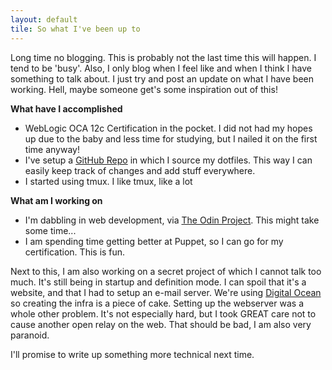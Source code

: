 ```yaml
---
layout: default
tile: So what I've been up to
---
```


Long time no blogging. This is probably not the last time this will happen. I tend to be 'busy'. Also, I only blog when I feel like and when I think I have something to talk about. I just try and post an update on what I have been working. Hell, maybe someone get's some inspiration out of this!

**What have I accomplished**

- WebLogic OCA 12c Certification in the pocket. I did not had my hopes up due to the baby and less time for studying, but I nailed it on the first time anyway!
- I've setup a [GitHub Repo](http://github.com/BasLangenberg/dotfiles) in which I source my dotfiles. This way I can easily keep track of changes and add stuff everywhere.
- I started using tmux. I like tmux, like a lot

**What am I working on**

- I'm dabbling in web development, via [The Odin Project](http://www.theodinproject.com). This might take some time...
- I am spending time getting better at Puppet, so I can go for my certification. This is fun.

Next to this, I am also working on a secret project of which I cannot talk too much. It's still being in startup and definition mode. I can spoil that it's a website, and that I had to setup an e-mail server. We're using [Digital Ocean](http://www.digitalocean.com) so creating the infra is a piece of cake. Setting up the webserver was a whole other problem. It's not especially hard, but I took GREAT care not to cause another open relay on the web. That should be bad, I am also very paranoid.

I'll promise to write up something more technical next time.
